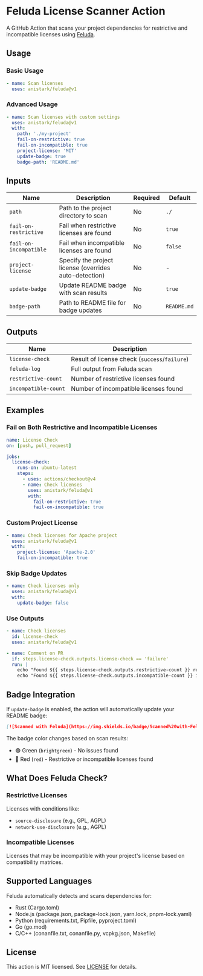 # Feluda License Scanner Action

A GitHub Action that scans your project dependencies for restrictive and incompatible licenses using [Feluda](https://github.com/anistark/feluda).

## Usage

### Basic Usage

```yaml
- name: Scan licenses
  uses: anistark/feluda@v1
```

### Advanced Usage

```yaml
- name: Scan licenses with custom settings
  uses: anistark/feluda@v1
  with:
    path: './my-project'
    fail-on-restrictive: true
    fail-on-incompatible: true
    project-license: 'MIT'
    update-badge: true
    badge-path: 'README.md'
```

## Inputs

| Name | Description | Required | Default |
|------|-------------|----------|---------|
| `path` | Path to the project directory to scan | No | `./` |
| `fail-on-restrictive` | Fail when restrictive licenses are found | No | `true` |
| `fail-on-incompatible` | Fail when incompatible licenses are found | No | `false` |
| `project-license` | Specify the project license (overrides auto-detection) | No | - |
| `update-badge` | Update README badge with scan results | No | `true` |
| `badge-path` | Path to README file for badge updates | No | `README.md` |

## Outputs

| Name | Description |
|------|-------------|
| `license-check` | Result of license check (`success`/`failure`) |
| `feluda-log` | Full output from Feluda scan |
| `restrictive-count` | Number of restrictive licenses found |
| `incompatible-count` | Number of incompatible licenses found |

## Examples

### Fail on Both Restrictive and Incompatible Licenses

```yaml
name: License Check
on: [push, pull_request]

jobs:
  license-check:
    runs-on: ubuntu-latest
    steps:
      - uses: actions/checkout@v4
      - name: Check licenses
        uses: anistark/feluda@v1
        with:
          fail-on-restrictive: true
          fail-on-incompatible: true
```

### Custom Project License

```yaml
- name: Check licenses for Apache project
  uses: anistark/feluda@v1
  with:
    project-license: 'Apache-2.0'
    fail-on-incompatible: true
```

### Skip Badge Updates

```yaml
- name: Check licenses only
  uses: anistark/feluda@v1
  with:
    update-badge: false
```

### Use Outputs

```yaml
- name: Check licenses
  id: license-check
  uses: anistark/feluda@v1

- name: Comment on PR
  if: steps.license-check.outputs.license-check == 'failure'
  run: |
    echo "Found ${{ steps.license-check.outputs.restrictive-count }} restrictive licenses"
    echo "Found ${{ steps.license-check.outputs.incompatible-count }} incompatible licenses"
```

## Badge Integration

If `update-badge` is enabled, the action will automatically update your README badge:

```markdown
[![Scanned with Feluda](https://img.shields.io/badge/Scanned%20with-Feluda-brightgreen)](https://github.com/anistark/feluda)
```

The badge color changes based on scan results:
- 🟢 Green (`brightgreen`) - No issues found
- 🔴 Red (`red`) - Restrictive or incompatible licenses found

## What Does Feluda Check?

### Restrictive Licenses
Licenses with conditions like:
- `source-disclosure` (e.g., GPL, AGPL)
- `network-use-disclosure` (e.g., AGPL)

### Incompatible Licenses
Licenses that may be incompatible with your project's license based on compatibility matrices.

## Supported Languages

Feluda automatically detects and scans dependencies for:
- Rust (Cargo.toml)
- Node.js (package.json, package-lock.json, yarn.lock, pnpm-lock.yaml)
- Python (requirements.txt, Pipfile, pyproject.toml)
- Go (go.mod)
- C/C++ (conanfile.txt, conanfile.py, vcpkg.json, Makefile)

## License

This action is MIT licensed. See [LICENSE](LICENSE) for details.
